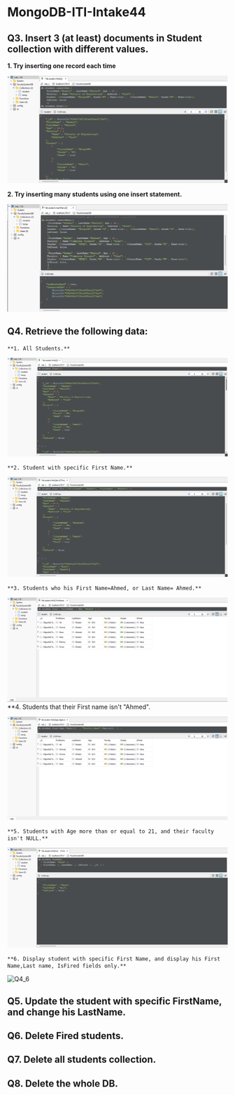 # MongoDB-ITI-Intake44

## Q3. Insert 3 (at least) documents in Student collection with different values.

**1. Try inserting one record each time**

![Q3_1](Q3_1.png)

**2. Try inserting many students using one insert statement.**

![Q3_2](Q3_2.png)

## Q4. Retrieve the following data:

    **1. All Students.**

![Q4_1](Q4_1.png)

    **2. Student with specific First Name.**

![Q4_2](Q4_2.png)

    **3. Students who his First Name=Ahmed, or Last Name= Ahmed.**

![Q4_3](Q4_3.png)
\*\*4. Students that their First name isn't "Ahmed".

![Q4_4](Q4_4.png)

    **5. Students with Age more than or equal to 21, and their faculty isn't NULL.**

![Q4_5](Q4_5.png)

    **6. Display student with specific First Name, and display his First Name,Last name, IsFired fields only.**

![Q4_6](Q4_6.png)

## Q5. Update the student with specific FirstName, and change his LastName.

## Q6. Delete Fired students.

## Q7. Delete all students collection.

## Q8. Delete the whole DB.
